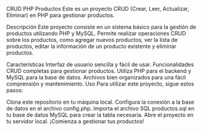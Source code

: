 CRUD PHP Productos
Este es un proyecto CRUD (Crear, Leer, Actualizar, Eliminar) en PHP para gestionar productos.

Descripción
Este proyecto consiste en un sistema básico para la gestión de productos utilizando PHP y MySQL. Permite realizar operaciones CRUD sobre los productos, como agregar nuevos productos, ver la lista de productos, editar la información de un producto existente y eliminar productos.

Características
Interfaz de usuario sencilla y fácil de usar.
Funcionalidades CRUD completas para gestionar productos.
Utiliza PHP para el backend y MySQL para la base de datos.
Archivos bien organizados para una fácil comprensión y mantenimiento.
Uso
Para utilizar este proyecto, sigue estos pasos:

Clona este repositorio en tu máquina local.
Configura la conexión a la base de datos en el archivo config.php.
Importa el archivo SQL productos.sql en tu base de datos MySQL para crear la tabla necesaria.
Abre el proyecto en tu servidor local.
¡Comienza a gestionar tus productos!
